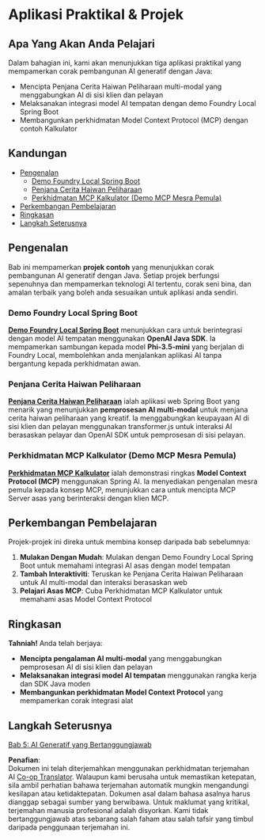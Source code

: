 <!--
CO_OP_TRANSLATOR_METADATA:
{
  "original_hash": "df269f529a172a0197ef28460bf1da9f",
  "translation_date": "2025-07-25T11:43:55+00:00",
  "source_file": "04-PracticalSamples/README.md",
  "language_code": "ms"
}
-->
# Aplikasi Praktikal & Projek

## Apa Yang Akan Anda Pelajari
Dalam bahagian ini, kami akan menunjukkan tiga aplikasi praktikal yang mempamerkan corak pembangunan AI generatif dengan Java:
- Mencipta Penjana Cerita Haiwan Peliharaan multi-modal yang menggabungkan AI di sisi klien dan pelayan
- Melaksanakan integrasi model AI tempatan dengan demo Foundry Local Spring Boot
- Membangunkan perkhidmatan Model Context Protocol (MCP) dengan contoh Kalkulator

## Kandungan

- [Pengenalan](../../../04-PracticalSamples)
  - [Demo Foundry Local Spring Boot](../../../04-PracticalSamples)
  - [Penjana Cerita Haiwan Peliharaan](../../../04-PracticalSamples)
  - [Perkhidmatan MCP Kalkulator (Demo MCP Mesra Pemula)](../../../04-PracticalSamples)
- [Perkembangan Pembelajaran](../../../04-PracticalSamples)
- [Ringkasan](../../../04-PracticalSamples)
- [Langkah Seterusnya](../../../04-PracticalSamples)

## Pengenalan

Bab ini mempamerkan **projek contoh** yang menunjukkan corak pembangunan AI generatif dengan Java. Setiap projek berfungsi sepenuhnya dan mempamerkan teknologi AI tertentu, corak seni bina, dan amalan terbaik yang boleh anda sesuaikan untuk aplikasi anda sendiri.

### Demo Foundry Local Spring Boot

**[Demo Foundry Local Spring Boot](foundrylocal/README.md)** menunjukkan cara untuk berintegrasi dengan model AI tempatan menggunakan **OpenAI Java SDK**. Ia mempamerkan sambungan kepada model **Phi-3.5-mini** yang berjalan di Foundry Local, membolehkan anda menjalankan aplikasi AI tanpa bergantung kepada perkhidmatan awan.

### Penjana Cerita Haiwan Peliharaan

**[Penjana Cerita Haiwan Peliharaan](petstory/README.md)** ialah aplikasi web Spring Boot yang menarik yang menunjukkan **pemprosesan AI multi-modal** untuk menjana cerita haiwan peliharaan yang kreatif. Ia menggabungkan keupayaan AI di sisi klien dan pelayan menggunakan transformer.js untuk interaksi AI berasaskan pelayar dan OpenAI SDK untuk pemprosesan di sisi pelayan.

### Perkhidmatan MCP Kalkulator (Demo MCP Mesra Pemula)

**[Perkhidmatan MCP Kalkulator](mcp/calculator/README.md)** ialah demonstrasi ringkas **Model Context Protocol (MCP)** menggunakan Spring AI. Ia menyediakan pengenalan mesra pemula kepada konsep MCP, menunjukkan cara untuk mencipta MCP Server asas yang berinteraksi dengan klien MCP.

## Perkembangan Pembelajaran

Projek-projek ini direka untuk membina konsep daripada bab sebelumnya:

1. **Mulakan Dengan Mudah**: Mulakan dengan Demo Foundry Local Spring Boot untuk memahami integrasi AI asas dengan model tempatan
2. **Tambah Interaktiviti**: Teruskan ke Penjana Cerita Haiwan Peliharaan untuk AI multi-modal dan interaksi berasaskan web
3. **Pelajari Asas MCP**: Cuba Perkhidmatan MCP Kalkulator untuk memahami asas Model Context Protocol

## Ringkasan

**Tahniah!** Anda telah berjaya:

- **Mencipta pengalaman AI multi-modal** yang menggabungkan pemprosesan AI di sisi klien dan pelayan
- **Melaksanakan integrasi model AI tempatan** menggunakan rangka kerja dan SDK Java moden
- **Membangunkan perkhidmatan Model Context Protocol** yang mempamerkan corak integrasi alat

## Langkah Seterusnya

[Bab 5: AI Generatif yang Bertanggungjawab](../05-ResponsibleGenAI/README.md)

**Penafian**:  
Dokumen ini telah diterjemahkan menggunakan perkhidmatan terjemahan AI [Co-op Translator](https://github.com/Azure/co-op-translator). Walaupun kami berusaha untuk memastikan ketepatan, sila ambil perhatian bahawa terjemahan automatik mungkin mengandungi kesilapan atau ketidaktepatan. Dokumen asal dalam bahasa asalnya harus dianggap sebagai sumber yang berwibawa. Untuk maklumat yang kritikal, terjemahan manusia profesional adalah disyorkan. Kami tidak bertanggungjawab atas sebarang salah faham atau salah tafsir yang timbul daripada penggunaan terjemahan ini.